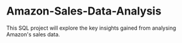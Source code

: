 # Amazon-Sales-Data-Analysis
This SQL project will explore the key insights gained from analysing Amazon's sales data. 
